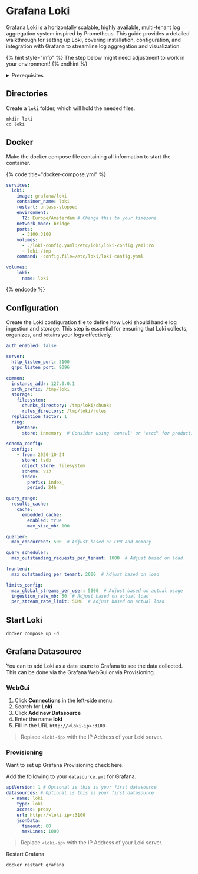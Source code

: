 # Grafana Loki

Grafana Loki is a horizontally scalable, highly available, multi-tenant log aggregation system inspired by Prometheus. This guide provides a detailed walkthrough for setting up Loki, covering installation, configuration, and integration with Grafana to streamline log aggregation and visualization.

{% hint style="info" %}
The step below might need adjustment to work in your environment!
{% endhint %}

<details>

<summary>Prerequisites</summary>

* Docker installed on your server

</details>

## Directories

Create a `loki` folder, which will hold the needed files.

```shell
mkdir loki
cd loki
```

## Docker

Make the docker compose file containing all information to start the container.

{% code title="docker-compose.yml" %}
```yaml
services:
  loki:
    image: grafana/loki
    container_name: loki
    restart: unless-stopped
    environment:
      TZ: Europe/Amsterdam # Change this to your timezone
    network_mode: bridge
    ports:
      - 3100:3100
    volumes:
      - ./loki-config.yaml:/etc/loki/loki-config.yaml:ro
      - loki:/tmp
    command: -config.file=/etc/loki/loki-config.yaml

volumes:
    loki:
      name: loki
```
{% endcode %}

## Configuration

Create the Loki configuration file to define how Loki should handle log ingestion and storage. This step is essential for ensuring that Loki collects, organizes, and retains your logs effectively.

```yaml
auth_enabled: false

server:
  http_listen_port: 3100
  grpc_listen_port: 9096

common:
  instance_addr: 127.0.0.1
  path_prefix: /tmp/loki
  storage:
    filesystem:
      chunks_directory: /tmp/loki/chunks
      rules_directory: /tmp/loki/rules
  replication_factor: 1
  ring:
    kvstore:
      store: inmemory  # Consider using 'consul' or 'etcd' for production

schema_config:
  configs:
    - from: 2020-10-24
      store: tsdb
      object_store: filesystem
      schema: v13
      index:
        prefix: index_
        period: 24h

query_range:
  results_cache:
    cache:
      embedded_cache:
        enabled: true
        max_size_mb: 100

querier:
  max_concurrent: 500  # Adjust based on CPU and memory

query_scheduler:
  max_outstanding_requests_per_tenant: 1000  # Adjust based on load

frontend:
  max_outstanding_per_tenant: 2000  # Adjust based on load

limits_config:
  max_global_streams_per_user: 5000  # Adjust based on actual usage
  ingestion_rate_mb: 50  # Adjust based on actual load
  per_stream_rate_limit: 50MB  # Adjust based on actual load
```

## Start Loki

```shell
docker compose up -d
```

## **Grafana Datasource**

You can to add Loki as a data soure to Grafana to see the data collected. This can be done via the Grafana WebGui or via Provisioning.

### WebGui

1. Click **Connections** in the left-side menu.
2. Search for **Loki**
3. Click **Add new Datasource**
4. Enter the name **loki**
5. Fill in the URL `http://<loki-ip>:3100`

> Replace `<loki-ip>` with the IP Address of your Loki server.

### Provisioning

Want to set up Grafana Provisioning check here.

Add the following to your `datasource.yml` for Grafana.

```yaml
apiVersion: 1 # Optional is this is your first datasource
datasources: # Optional is this is your first datasource
  - name: loki
    type: loki
    access: proxy
    url: http://<loki-ip>:3100
    jsonData:
      timeout: 60
      maxLines: 1000
```

> Replace `<loki-ip>` with the IP Address of your Loki server.

Restart Grafana

```
docker restart grafana
```
